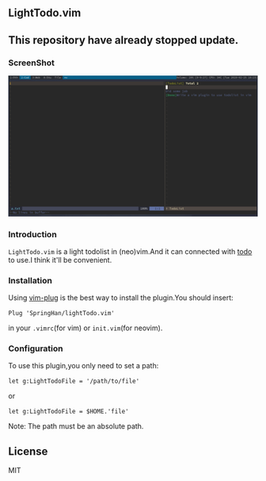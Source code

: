 ## LightTodo.vim

## This repository have already stopped update.

### ScreenShot

![lightLine](./a.png)

### Introduction

`LightTodo.vim` is a light todolist in (neo)vim.And it can connected with [todo](https://github.com/mattn/todo) to use.I think it'll be convenient.

### Installation

Using [vim-plug](https://github.com/junegunn/vim-plug) is the best way to install the plugin.You should insert:

```vim
Plug 'SpringHan/lightTodo.vim'
```

in your `.vimrc`(for vim) or `init.vim`(for neovim).

### Configuration

To use this plugin,you only need to set a path:

```vim
let g:LightTodoFile = '/path/to/file'
```

or

```vim
let g:LightTodoFile = $HOME.'file'
```

Note: The path must be an absolute path.

## License

MIT
